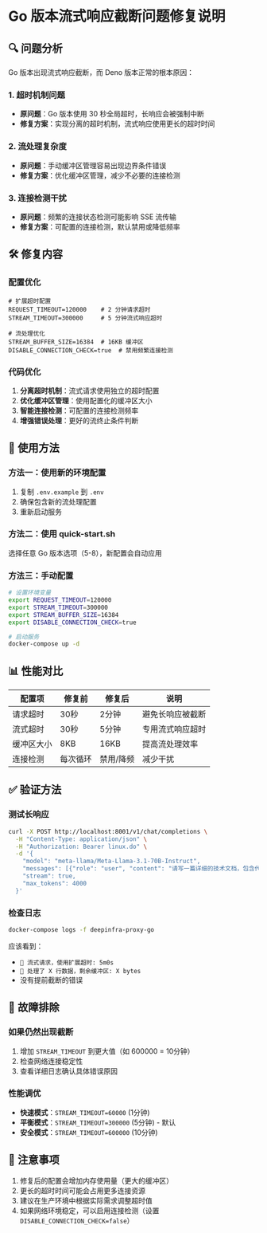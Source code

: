 # Go 版本流式响应截断问题修复说明

## 🔍 问题分析

Go 版本出现流式响应截断，而 Deno 版本正常的根本原因：

### 1. 超时机制问题
- **原问题**：Go 版本使用 30 秒全局超时，长响应会被强制中断
- **修复方案**：实现分离的超时机制，流式响应使用更长的超时时间

### 2. 流处理复杂度
- **原问题**：手动缓冲区管理容易出现边界条件错误
- **修复方案**：优化缓冲区管理，减少不必要的连接检测

### 3. 连接检测干扰
- **原问题**：频繁的连接状态检测可能影响 SSE 流传输
- **修复方案**：可配置的连接检测，默认禁用或降低频率

## 🛠️ 修复内容

### 配置优化
```env
# 扩展超时配置
REQUEST_TIMEOUT=120000    # 2 分钟请求超时
STREAM_TIMEOUT=300000     # 5 分钟流式响应超时

# 流处理优化
STREAM_BUFFER_SIZE=16384  # 16KB 缓冲区
DISABLE_CONNECTION_CHECK=true  # 禁用频繁连接检测
```

### 代码优化
1. **分离超时机制**：流式请求使用独立的超时配置
2. **优化缓冲区管理**：使用配置化的缓冲区大小
3. **智能连接检测**：可配置的连接检测频率
4. **增强错误处理**：更好的流终止条件判断

## 🚀 使用方法

### 方法一：使用新的环境配置
1. 复制 `.env.example` 到 `.env`
2. 确保包含新的流处理配置
3. 重新启动服务

### 方法二：使用 quick-start.sh
选择任意 Go 版本选项（5-8），新配置会自动应用

### 方法三：手动配置
```bash
# 设置环境变量
export REQUEST_TIMEOUT=120000
export STREAM_TIMEOUT=300000
export STREAM_BUFFER_SIZE=16384
export DISABLE_CONNECTION_CHECK=true

# 启动服务
docker-compose up -d
```

## 📊 性能对比

| 配置项 | 修复前 | 修复后 | 说明 |
|--------|--------|--------|------|
| 请求超时 | 30秒 | 2分钟 | 避免长响应被截断 |
| 流式超时 | 30秒 | 5分钟 | 专用流式响应超时 |
| 缓冲区大小 | 8KB | 16KB | 提高流处理效率 |
| 连接检测 | 每次循环 | 禁用/降频 | 减少干扰 |

## ✅ 验证方法

### 测试长响应
```bash
curl -X POST http://localhost:8001/v1/chat/completions \
  -H "Content-Type: application/json" \
  -H "Authorization: Bearer linux.do" \
  -d '{
    "model": "meta-llama/Meta-Llama-3.1-70B-Instruct",
    "messages": [{"role": "user", "content": "请写一篇详细的技术文档，包含代码示例和详细说明"}],
    "stream": true,
    "max_tokens": 4000
  }'
```

### 检查日志
```bash
docker-compose logs -f deepinfra-proxy-go
```

应该看到：
- `🌊 流式请求，使用扩展超时: 5m0s`
- `📝 处理了 X 行数据，剩余缓冲区: X bytes`
- 没有提前截断的错误

## 🔧 故障排除

### 如果仍然出现截断
1. 增加 `STREAM_TIMEOUT` 到更大值（如 600000 = 10分钟）
2. 检查网络连接稳定性
3. 查看详细日志确认具体错误原因

### 性能调优
- **快速模式**：`STREAM_TIMEOUT=60000` (1分钟)
- **平衡模式**：`STREAM_TIMEOUT=300000` (5分钟) - 默认
- **安全模式**：`STREAM_TIMEOUT=600000` (10分钟)

## 📝 注意事项

1. 修复后的配置会增加内存使用量（更大的缓冲区）
2. 更长的超时时间可能会占用更多连接资源
3. 建议在生产环境中根据实际需求调整超时值
4. 如果网络环境稳定，可以启用连接检测（设置 `DISABLE_CONNECTION_CHECK=false`）
